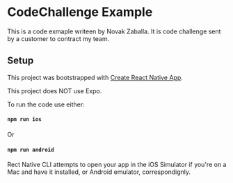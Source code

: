 # CodeChallenge Example
This is a code exmaple writeen by Novak Zaballa. It is code challenge sent by a customer to contract my team.

## Setup

This project was bootstrapped with [Create React Native App](https://github.com/react-community/create-react-native-app). 

This project does NOT use Expo.

To run the code use either:

#### `npm run ios`

Or

#### `npm run android`

Rect Native CLI attempts to open your app in the iOS Simulator if you're on a Mac and have it installed, or Android emulator, correspondignly.
